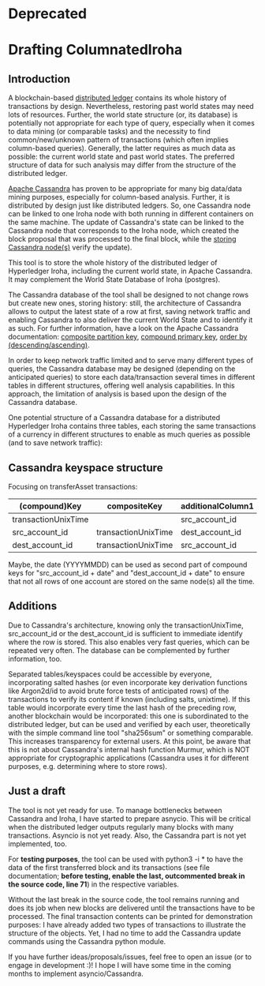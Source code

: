 # Deprecated

# Drafting ColumnatedIroha

## Introduction
A blockchain-based [distributed ledger](https://en.wikipedia.org/wiki/Distributed_ledger) contains its whole history of transactions by design. Nevertheless, restoring past world states may need lots of resources. Further, the world state structure (or, its database) is potentially not appropriate for each type of query, especially when it comes to data mining (or comparable tasks) and the necessity to find common/new/unknown pattern of transactions (which often implies column-based queries). Generally, the latter requires as much data as possible: the current world state and past world states. The preferred structure of data for such analysis may differ from the structure of the distributed ledger.

[Apache Cassandra](https://en.wikipedia.org/wiki/Apache_Cassandra) has proven to be appropriate for many big data/data mining purposes, especially for column-based analysis. Further, it is distributed by design just like distributed ledgers. So, one Cassandra node can be linked to one Iroha node with both running in different containers on the same machine. The update of Cassandra's state can be linked to the Cassandra node that corresponds to the Iroha node, which created the block proposal that was processed to the final block, while the [storing Cassandra node(s)](https://docs.datastax.com/en/cassandra-oss/3.0/cassandra/architecture/archDataDistributeDistribute.html) verify the update).

This tool is to store the whole history of the distributed ledger of Hyperledger Iroha, including the current world state, in Apache Cassandra. It may complement the World State Database of Iroha (postgres).

The Cassandra database of the tool shall be designed to not change rows but create new ones, storing history: still, the architecture of Cassandra allows to output the latest state of a row at first, saving network traffic and enabling Cassandra to also deliver the current World State and to identify it as such. For further information, have a look on the Apache Cassandra documentation: [composite partition key](https://docs.datastax.com/en/cql-oss/3.3/cql/cql_using/useCompositePartitionKeyConcept.html#useCompositePartitionKeyConcept), [compound primary key](https://docs.datastax.com/en/cql-oss/3.3/cql/cql_using/useCompoundPrimaryKeyConcept.html), [order by (descending/ascending)](https://docs.datastax.com/en/cql-oss/3.3/cql/cql_reference/cqlCreateTable.html?hl=order).

In order to keep network traffic limited and to serve many different types of queries, the Cassandra database may be designed (depending on the anticipated queries) to store each data/transaction several times in different tables in different structures, offering well analysis capabilities. In this approach, the limitation of analysis is based upon the design of the Cassandra database.

One potential structure of a Cassandra database for a distributed Hyperledger Iroha contains three tables, each storing the same transactions of a currency in different structures to enable as much queries as possible (and to save network traffic):

## Cassandra keyspace structure

Focusing on transferAsset transactions:

| (compound)Key | compositeKey | additionalColumn1 | additionalColumn2 | additionalColumn3 | additionalColumn4 | additionalColumn5 | additionalColumn6 | additionalColumn7 | additionalColumn8 |
|-------------|-------------|-------------|-------------|-------------|-------------|-------------|-------------|-------------|-------------|
| transactionUnixTime |   | src_account_id | dest_account_id | asset_id | description | amount | pubKeyFrom | pubKeyTo | pubKeyToSignatureOnTransact |
| src_account_id | transactionUnixTime | dest_account_id | asset_id | description | amount | pubKeyFrom | pubKeyTo | pubKeyToSignatureOnTransact |
| dest_account_id | transactionUnixTime | src_account_id | asset_id | description | amount | pubKeyFrom | pubKeyTo | pubKeyToSignatureOnTransact |

Maybe, the date (YYYYMMDD) can be used as second part of compound keys for "src_account_id + date" and "dest_account_id + date" to ensure that not all rows of one account are stored on the same node(s) all the time.

## Additions
Due to Cassandra's architecture, knowing only the transactionUnixTime, src_account_id or the dest_account_id is sufficient to immediate identify where the row is stored. This also enables very fast queries, which can be repeated very often. The database can be complemented by further information, too.

Separated tables/keyspaces could be accessible by everyone, incorporating salted hashes (or even incorporate key derivation functions like Argon2d/id to avoid brute force tests of anticipated rows) of the transactions to verify its content if known (including salts, unixtime). If this table would incorporate every time the last hash of the preceding row, another blockchain would be incorporated: this one is subordinated to the distributed ledger, but can be used and verified by each user, theoretically with the simple command line tool "sha256sum" or something comparable. This increases transparency for external users. At this point, be aware that this is not about Cassandra's internal hash function Murmur, which is NOT appropriate for cryptographic applications (Cassandra uses it for different purposes, e.g. determining where to store rows).

## Just a draft
The tool is not yet ready for use. To manage bottlenecks between Cassandra and Iroha, I have started to prepare asnycio. This will be critical when the distributed ledger outputs regularly many blocks with many transactions. Asyncio is not yet ready. Also, the Cassandra part is not yet implemented, too.

For **testing purposes**, the tool can be used with python3 -i * to have the data of the first transferred block and its transactions (see file documentation; **before testing, enable the last, outcommented break in the source code, line 71**) in the respective variables.

Without the last break in the source code, the tool remains running and does its job when new blocks are delivered until the transactions have to be processed. The final transaction contents can be printed for demonstration purposes: I have already added two types of transactions to illustrate the structure of the objects. Yet, I had no time to add the Cassandra update commands using the Cassandra python module.

If you have further ideas/proposals/issues, feel free to open an issue (or to engage in development :)! I hope I will have some time in the coming months to implement asyncio/Cassandra.
